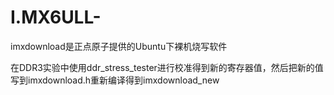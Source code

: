 # I.MX6ULL-

imxdownload是正点原子提供的Ubuntu下裸机烧写软件

在DDR3实验中使用ddr_stress_tester进行校准得到新的寄存器值，然后把新的值写到imxdownload.h重新编译得到imxdownload_new
